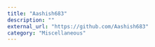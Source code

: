 ```yaml
---
title: "Aashish683"
description: ""
external_url: "https://github.com/Aashish683"
category: "Miscellaneous"
---
```

